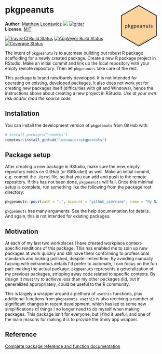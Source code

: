 
<!-- README.md is generated from README.Rmd. Please edit that file -->
pkgpeanuts <a href="man/figures/logo.png" _target="blank"><img src="man/figures/logo.png" style="margin-left:10px;margin-bottom:5px;" width="120" align="right"></a>
====================================================================================================================================================================

**Author:** [Matthew Leonawicz](https://leonawicz.github.io/blog/) <a href="https://orcid.org/0000-0001-9452-2771" target="orcid.widget"> <image class="orcid" src="https://members.orcid.org/sites/default/files/vector_iD_icon.svg" height="16"></a> [![gitter](https://img.shields.io/badge/GITTER-join%20chat-green.svg)](https://gitter.im/leonawicz/pkgpeanuts) <br/> **License:** [MIT](https://opensource.org/licenses/MIT)<br/>

[![Travis-CI Build Status](https://travis-ci.org/leonawicz/pkgpeanuts.svg?branch=master)](https://travis-ci.org/leonawicz/pkgpeanuts) [![AppVeyor Build Status](https://ci.appveyor.com/api/projects/status/github/leonawicz/pkgpeanuts?branch=master&svg=true)](https://ci.appveyor.com/project/leonawicz/pkgpeanuts) [![Coverage Status](https://img.shields.io/codecov/c/github/leonawicz/pkgpeanuts/master.svg)](https://codecov.io/github/leonawicz/pkgpeanuts?branch=master)

The intent of `pkgpeanuts` is to automate building out robust R package scaffolding for a newly created package. Create a new R package project in RStudio. Make an initial commit and link up the local repository with your empty remote repository. Then let `pkgpeanuts` take care of the rest.

This package is brand new/barely developed. It is not intended for operating on existing, developed packages. It also does not work yet for creating new packages itself (difficulties with git and Windows), hence the instructions above about creating a new project in RStudio. *Use at your own risk and/or read the source code.*

Installation
------------

You can install the development version of `pkgpeanuts` from GitHub with:

``` r
# install.packages("remotes")
remotes::install_github("leonawicz/pkgpeanuts")
```

Package setup
-------------

After creating a new package in RStudio, make sure the new, empty repository exists on GitHub (or BitBucket) as well. Make an initial commit, e.g. commit the `.Rproj` file, so that you can add and push to the remote repository. If this has not been done, `pkgpeanuts` will fail. Once this minimal setup is complete, run something like the following from the package root directory:

``` r
pkgpeanuts::pour(path = ".", account = "github_username", name = "My Name")
```

`pkgpeanuts` has many arguments. See the help documentation for details. And again, this is not intended for existing packages.

Motivation
----------

At each of my last two workplaces I have created workplace context-specific renditions of this package. This has enabled me to spin up new packages at work quickly and still have them conforming to professional standards and looking polished, despite limited time. By avoiding manually fussing with extraneous details I'd prefer to automate, I can focus on the fun part: making the actual package. `pkgpeanuts` represents a generalization of my previous packages, stripping away code related to specific contexts. By design it must try to achieve less than my other packages did, but if generalized appropriately, could be useful to the R community.

This is largely a wrapper around a plethora of `usethis` functions, plus additional functions from `pkgpeanuts`. `usethis` is also receiving a number of significant changes in recent development, which has led to some new simplifications of things I no longer need to do myself when making packages. This package isn't for everyone, but I find it useful, and one of the main reasons for making it is to provide the Shiny app wrapper.

Reference
---------

[Complete package reference and function documentation](https://leonawicz.github.io/pkgpeanuts/)
